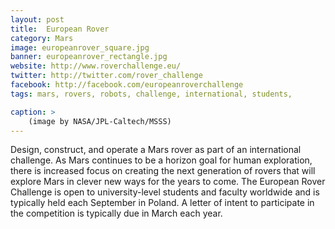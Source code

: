 ```yaml
---
layout: post
title:  European Rover
category: Mars
image: europeanrover_square.jpg
banner: europeanrover_rectangle.jpg
website: http://www.roverchallenge.eu/
twitter: http://twitter.com/rover_challenge
facebook: http://facebook.com/europeanroverchallenge
tags: mars, rovers, robots, challenge, international, students,

caption: >
    (image by NASA/JPL-Caltech/MSSS)
---
```

Design, construct, and operate a Mars rover as part of an international challenge. As Mars continues to be a horizon goal for human exploration, there is increased focus on creating the next generation of rovers that will explore Mars in clever new ways for the years to come. The European Rover Challenge is open to university-level students and faculty worldwide and is typically held each September in Poland. A letter of intent to participate in the competition is typically due in March each year.


